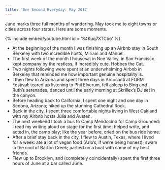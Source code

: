 ```yaml
---
title: 'One Second Everyday: May 2017'
---
```


June marks three full months of wandering. May took me to eight towns or cities across four states. Here are some moments.

{% include embed/youtube.html id = 'S4Kuq7XTCbo' %}

- At the beginning of the month I was finishing up an Airbnb stay in South Berkeley with two incredible hosts, Miriam and Manuel.
- The first week of the month I housesat in Noe Valley, in San Francisco, kept company by the restless, if incredibly cute, Hobbes the Cat.
- Two nights following were spent at an underwhelming Airbnb in Berkeley that reminded me how important genuine hospitality is.
- I then flew to Arizona and spent three days in Arcosanti at FORM Festival: teared up listening to Phil Elverum, fell asleep to Bing and Ruth’s serenades, danced until the early morning at Skrillex’s DJ set in the canyon.
- Before heading back to California, I spent one night and one day in Sedona, Arizona; hiked up the stunning Cathedral Rock.
- Back in the city, I spent three comfortable nights living in West Oakland with my Airbnb hosts Julia and Austen.
- The next weekend I took a bus to Camp Mendocino for Camp Grounded: I read my writing aloud on stage for the first time; helped write, and acted in, the camp play; like the year before, cried on the bus ride home.
- After a brief stay back in the city, I flew to Austin, Texas, where I lived for a week: ate a lot of vegan food (Arlo’s, if we’re being honest); swam in the cool of Barton Creek; partied on a boat with some of my best friends.
- Flew up to Brooklyn, and (completely coincidentally) spent the first three hours of June at a bar called June.
